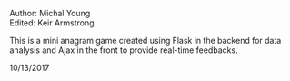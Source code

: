 Author: Michal Young
<br />Edited: Keir Armstrong

This is a mini anagram game created using Flask in the
backend for data analysis and Ajax in the front to provide
real-time feedbacks.

10/13/2017